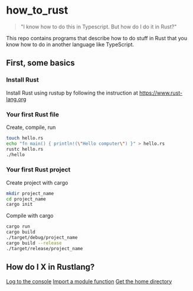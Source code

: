 # how_to_rust

> "I know how to do this in Typescript. But how do I do it in Rust?"

This repo contains programs that describe how to do stuff in Rust that you know how to do in another language like TypeScript.

## First, some basics

### Install Rust
Install Rust using rustup by following the instruction at https://www.rust-lang.org

### Your first Rust file
Create, compile, run
```sh
touch hello.rs
echo "fn main() { println!(\"Hello computer\") }" > hello.rs
rustc hello.rs
./hello
```

### Your first Rust project
Create project with cargo
```sh
mkdir project_name
cd project_name
cargo init
```
Compile with cargo
```sh
cargo run
cargo build
./target/debug/project_name
cargo build --release
./target/release/project_name
```

## How do I X in Rustlang?

[Log to the console](./src/log_to_the_console.rs)
[Import a module function](./src/import_a_module_function.rs)
[Get the home directory](./src/bin/get_home_dir.rs)


